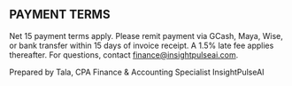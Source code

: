 ## PAYMENT TERMS

Net 15 payment terms apply. Please remit payment via GCash, Maya, Wise, or bank transfer within 15 days of invoice receipt. A 1.5% late fee applies thereafter. For questions, contact finance@insightpulseai.com.

Prepared by Tala, CPA
Finance & Accounting Specialist
InsightPulseAI